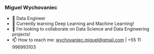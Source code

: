 ### Miguel Wychovaniec

- 🔭 Data Engineer
- 🌱 Currently learning Deep Learning and Machine Learning!
- 👯 I’m looking to collaborate on Data Science and Data Engineering projects!
- 📫 How to reach me: wychovaniec.miguel@gmail.com | +55 11 996993103
